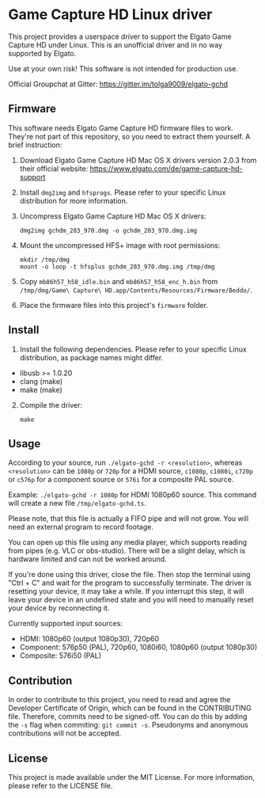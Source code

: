 # Game Capture HD Linux driver

This project provides a userspace driver to support the Elgato Game Capture HD
under Linux. This is an unofficial driver and in no way supported by Elgato.

Use at your own risk! This software is not intended for production use.

Official Groupchat at Gitter: https://gitter.im/tolga9009/elgato-gchd


## Firmware

This software needs Elgato Game Capture HD firmware files to work. They're not
part of this repository, so you need to extract them yourself. A brief
instruction:

1. Download Elgato Game Capture HD Mac OS X drivers version 2.0.3 from their
official website: https://www.elgato.com/de/game-capture-hd-support

2. Install `dmg2img` and `hfsprogs`. Please refer to your specific Linux
distribution for more information.

3. Uncompress Elgato Game Capture HD Mac OS X drivers:

    ```
    dmg2img gchdm_203_970.dmg -o gchdm_203_970.dmg.img
    ```

4. Mount the uncompressed HFS+ image with root permissions:

    ```
    mkdir /tmp/dmg
    mount -o loop -t hfsplus gchdm_203_970.dmg.img /tmp/dmg
    ```

5. Copy `mb86h57_h58_idle.bin` and `mb86h57_h58_enc_h.bin` from
`/tmp/dmg/Game\ Capture\ HD.app/Contents/Resources/Firmware/Beddo/`.

6. Place the firmware files into this project's `firmware` folder.


## Install

1. Install the following dependencies. Please refer to your specific Linux
distribution, as package names might differ.

  * libusb >= 1.0.20
  * clang (make)
  * make (make)

2. Compile the driver:

    ```
    make
    ```


## Usage

According to your source, run `./elgato-gchd -r <resolution>`, whereas
`<resolution>` can be `1080p` or `720p` for a HDMI source, `c1080p`, `c1080i`,
`c720p` or `c576p` for a component source or `576i` for a composite PAL source.

Example: `./elgato-gchd -r 1080p` for HDMI 1080p60 source. This command will
create a new file `/tmp/elgato-gchd.ts`.

Please note, that this file is actually a FIFO pipe and will not grow. You will
need an external program to record footage.

You can open up this file using any media player, which supports reading from
pipes (e.g. VLC or obs-studio). There will be a slight delay, which is hardware
limited and can not be worked around.

If you're done using this driver, close the file. Then stop the terminal using
"Ctrl + C" and wait for the program to successfully terminate. The driver is
resetting your device, it may take a while. If you interrupt this step, it will
leave your device in an undefined state and you will need to manually reset your
device by reconnecting it.

Currently supported input sources:

* HDMI: 1080p60 (output 1080p30), 720p60
* Component: 576p50 (PAL), 720p60, 1080i60, 1080p60 (output 1080p30)
* Composite: 576i50 (PAL)


## Contribution

In order to contribute to this project, you need to read and agree the Developer
Certificate of Origin, which can be found in the CONTRIBUTING file. Therefore,
commits need to be signed-off. You can do this by adding the `-s` flag when
commiting: `git commit -s`. Pseudonyms and anonymous contributions will not be
accepted.


## License

This project is made available under the MIT License. For more information,
please refer to the LICENSE file.
